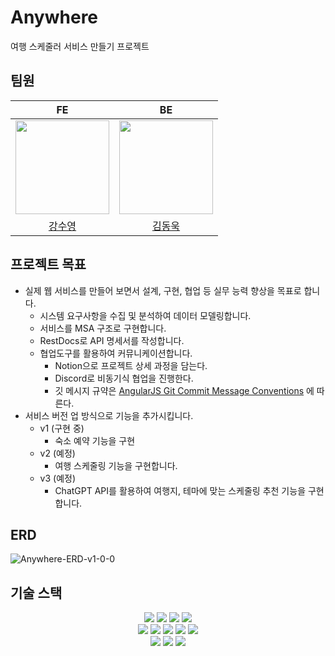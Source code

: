 # Anywhere
여행 스케줄러 서비스 만들기 프로젝트

## 팀원
|FE|BE|
|:---:|:---:|
|<img src="https://avatars.githubusercontent.com/u/92986844?v=4" width="150" height="150"/>|<img src="https://avatars.githubusercontent.com/u/90694560?v=4" width="150" height="150"/>|
|[강수영](https://github.com/SwimmingRiver)|[김동욱](https://github.com/95Donguk)|

## 프로젝트 목표
- 실제 웹 서비스를 만들어 보면서 설계, 구현, 협업 등 실무 능력 향상을 목표로 합니다.
  - 시스템 요구사항을 수집 및 분석하여 데이터 모델링합니다.
  - 서비스를 MSA 구조로 구현합니다.
  - RestDocs로 API 명세서를 작성합니다.
  - 협업도구를 활용하여 커뮤니케이션합니다.
    - Notion으로 프로젝트 상세 과정을 담는다.
    - Discord로 비동기식 협업을 진행한다.
    - 깃 메시지 규약은 [AngularJS Git Commit Message Conventions](https://docs.google.com/document/d/1QrDFcIiPjSLDn3EL15IJygNPiHORgU1_OOAqWjiDU5Y/edit) 에 따른다.
- 서비스 버전 업 방식으로 기능을 추가시킵니다.
  - v1 (구현 중)
    - 숙소 예약 기능을 구현
  - v2 (예정)
    - 여행 스케줄링 기능을 구현합니다.
  - v3 (예정)
    - ChatGPT API를 활용하여 여행지, 테마에 맞는 스케줄링 추천 기능을 구현합니다.

## ERD
![Anywhere-ERD-v1-0-0](https://user-images.githubusercontent.com/90694560/228444876-a0c1568e-2a55-494d-814f-b900610263c2.png)

## 기술 스택
<div align=center> 
  <img src="https://img.shields.io/badge/html5-E34F26?style=for-the-badge&logo=html5&logoColor=white"> 
  <img src="https://img.shields.io/badge/css-1572B6?style=for-the-badge&logo=css3&logoColor=white"> 
  <img src="https://img.shields.io/badge/javascript-F7DF1E?style=for-the-badge&logo=javascript&logoColor=black"> 
  <img src="https://img.shields.io/badge/react-61DAFB?style=for-the-badge&logo=react&logoColor=black">
  <br>
  
  <img src="https://img.shields.io/badge/java-007396?style=for-the-badge&logo=java&logoColor=white">
  <img src="https://img.shields.io/badge/springboot-6DB33F?style=for-the-badge&logo=springboot&logoColor=white">
  <img src="https://img.shields.io/badge/gradle-02303A?style=for-the-badge&logo=gradle&logoColor=white">
  <img src="https://img.shields.io/badge/mariaDB-003545?style=for-the-badge&logo=mariaDB&logoColor=white">
  <img src="https://img.shields.io/badge/hibernate-59666C?style=for-the-badge&logo=hibernate&logoColor=white">
  <br>
  
  <img src="https://img.shields.io/badge/sonarlint-CB2029?style=for-the-badge&logo=sonarlint&logoColor=white">
  <img src="https://img.shields.io/badge/git-F05032?style=for-the-badge&logo=git&logoColor=white">
  <img src="https://img.shields.io/badge/github-181717?style=for-the-badge&logo=github&logoColor=white">
</div>
